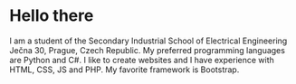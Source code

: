 # Hello there
I am a student of the Secondary Industrial School of Electrical Engineering Ječna 30, Prague, Czech Republic.
My preferred programming languages are Python and C#.
I like to create websites and I have experience with HTML, CSS, JS and PHP. My favorite framework is Bootstrap.
